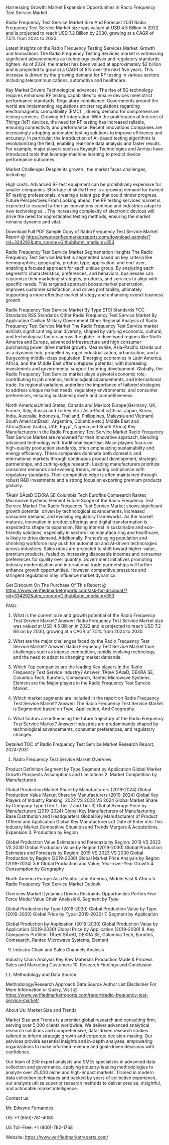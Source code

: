Harnessing Growth: Market Expansion Opportunities in Radio Frequency Test Service Market


Radio Frequency Test Service Market Size And Forecast 2031
Radio Frequency Test Service Market size was valued at USD 4.5 Billion in 2022 and is projected to reach USD 7.2 Billion by 2030, growing at a CAGR of 7.5% from 2024 to 2030.

Latest Insights on the Radio Frequency Testing Services Market: Growth and Innovations
The Radio Frequency Testing Services market is witnessing significant advancements as technology evolves and regulatory standards tighten. As of 2024, the market has been valued at approximately $2 billion and is projected to grow at a CAGR of 8% over the next five years. This increase is driven by the growing demand for RF testing in various sectors including telecommunications, automotive and healthcare.

Key Market Drivers
Technological advances: The rise of 5G technology requires enhanced RF testing capabilities to ensure devices meet strict performance standards. Regulatory compliance: Governments around the world are implementing regulations stricter regulations regarding electromagnetic compatibility (EMC). , driving demand for comprehensive testing services.
Growing IoT integration: With the proliferation of Internet of Things (IoT) devices, the need for RF testing has increased reliable, ensuring connectivity and performance.
Recent innovations
Companies are increasingly adopting automated testing solutions to improve efficiency and accuracy. In particular, the introduction of AI-based testing algorithms is revolutionizing the field, enabling real-time data analysis and faster results. For example, major players such as Keysight Technologies and Anritsu have introduced tools that leverage machine learning to predict device performance outcomes.

Market Challenges
Despite its growth , the market faces challenges, including:

High costs: Advanced RF test equipment can be prohibitively expensive for smaller companies.
Shortage of skills:There is a growing demand for trained RF testing professionals, creating a talent gap that could hinder progress.
Future Perspectives
From Looking ahead, the RF testing services market is expected to expand further as innovations continue and industries adapt to new technologies. . The increasing complexity of electronic devices will drive the need for sophisticated testing methods, ensuring the market remains dynamic and vital.

Download Full PDF Sample Copy of Radio Frequency Test Service Market Report @ https://www.verifiedmarketreports.com/download-sample/?rid=334292&utm_source=Github&utm_medium=353

Radio Frequency Test Service Market Segmentation Insights
The Radio Frequency Test Service Market is segmented based on key criteria like demographics, geography, product type, application, and end-user, enabling a focused approach for each unique group. By analyzing each segment's characteristics, preferences, and behaviors, businesses can customize their marketing strategies, products, and services to align with specific needs. This targeted approach boosts market penetration, improves customer satisfaction, and drives profitability, ultimately supporting a more effective market strategy and enhancing overall business growth.

Radio Frequency Test Service Market By Type
ETSI Standards
FCC Standards
RSS Standards
Other
Radio Frequency Test Service Market By Application
Civilian
Military
Government
Other
Regional Analysis of Radio Frequency Test Service Market
The Radio Frequency Test Service market exhibits significant regional diversity, shaped by varying economic, cultural, and technological factors across the globe. In developed regions like North America and Europe, advanced infrastructure and high consumer purchasing power drive market growth. Meanwhile, Asia-Pacific stands out as a dynamic hub, propelled by rapid industrialization, urbanization, and a burgeoning middle-class population. Emerging economies in Latin America, Africa, and the Middle East offer untapped potential, with increasing investments and governmental support fostering development. Globally, the Radio Frequency Test Service market plays a pivotal economic role, contributing to job creation, technological advancements, and international trade. Its regional variations underline the importance of tailored strategies to address unique market needs, regulatory environments, and consumer preferences, ensuring sustained growth and competitiveness.

North America(United States, Canada and Mexico)
Europe(Germany, UK, France, Italy, Russia and Turkey etc.)
Asia-Pacific(China, Japan, Korea, India, Australia, Indonesia, Thailand, Philippines, Malaysia and Vietnam)
South America(Brazil, Argentina, Columbia etc.)
Middle East and Africa(Saudi Arabia, UAE, Egypt, Nigeria and South Africa)
Key Manufacturers in the Radio Frequency Test Service Market
Radio Frequency Test Service Market are renowned for their innovative approach, blending advanced technology with traditional expertise. Major players focus on high-quality production standards, often emphasizing sustainability and energy efficiency. These companies dominate both domestic and international markets through continuous product development, strategic partnerships, and cutting-edge research. Leading manufacturers prioritize consumer demands and evolving trends, ensuring compliance with regulatory standards. Their competitive edge is often maintained through robust R&D investments and a strong focus on exporting premium products globally.

TÃœV SÃœD
DEKRA SE
Columbia Tech
Eurofins
Comsearch
Rantec Microwave Systems
Element
Future Scope of the Radio Frequency Test Service Market
The Radio Frequency Test Service Market shows significant growth potential, driven by technological advancements, increased consumer demand, and evolving regulatory frameworks. As the market matures, innovation in product offerings and digital transformation is expected to shape its expansion. Rising interest in sustainable and eco-friendly solutions, especially in sectors like manufacturing and healthcare, is likely to drive demand. Additionally, France’s aging population and shrinking workforce may push for automation and AI-driven technologies across industries. Sales ratios are projected to shift toward higher-value, premium products, fueled by increasing disposable incomes and consumer preferences for quality over quantity. Government initiatives promoting industry modernization and international trade partnerships will further enhance growth opportunities. However, competitive pressures and stringent regulations may influence market dynamics.

Get Discount On The Purchase Of This Report @ https://www.verifiedmarketreports.com/ask-for-discount/?rid=334292&utm_source=Github&utm_medium=353

FAQs
1. What is the current size and growth potential of the Radio Frequency Test Service Market?
Answer: Radio Frequency Test Service Market size was valued at USD 4.5 Billion in 2022 and is projected to reach USD 7.2 Billion by 2030, growing at a CAGR of 7.5% from 2024 to 2030.

2. What are the major challenges faced by the Radio Frequency Test Service Market?
Answer: Radio Frequency Test Service Market face challenges such as intense competition, rapidly evolving technology, and the need to adapt to changing market demands.

3. Which Top companies are the leading Key players in the Radio Frequency Test Service Industry?
Answer: TÃœV SÃœD, DEKRA SE, Columbia Tech, Eurofins, Comsearch, Rantec Microwave Systems, Element are the Major players in the Radio Frequency Test Service Market.

4. Which market segments are included in the report on Radio Frequency Test Service Market?
Answer: The Radio Frequency Test Service Market is Segmented based on Type, Application, And Geography.

5. What factors are influencing the future trajectory of the Radio Frequency Test Service Market?
Answer: Industries are predominantly shaped by technological advancements, consumer preferences, and regulatory changes.

Detailed TOC of Radio Frequency Test Service Market Research Report, 2024-2031
1. Radio Frequency Test Service Market Overview

Product Definition
Segment by Type
Segment by Application
Global Market Growth Prospects
Assumptions and Limitations
2. Market Competition by Manufacturers

Global Production Market Share by Manufacturers (2019-2024)
Global Production Value Market Share by Manufacturers (2019-2024)
Global Key Players of Industry Ranking, 2022 VS 2023 VS 2024
Global Market Share by Company Type (Tier 1, Tier 2 and Tier 3)
Global Average Price by Manufacturers (2019-2024)
Global Key Manufacturers of Manufacturing Base Distribution and Headquarters
Global Key Manufacturers of Product Offered and Application
Global Key Manufacturers of Date of Enter into This Industry
Market Competitive Situation and Trends
Mergers & Acquisitions, Expansion
3. Production by Region

Global Production Value Estimates and Forecasts by Region: 2019 VS 2023 VS 2030
Global Production Value by Region (2019-2030)
Global Production Estimates and Forecasts by Region: 2019 VS 2023 VS 2030
Global Production by Region (2019-2030)
Global Market Price Analysis by Region (2019-2024) 3.6 Global Production and Value, Year-over-Year Growth
4. Consumption by Geography

North America
Europe
Asia Pacific
Latin America, Middle East & Africa
5. Radio Frequency Test Service Market Outlook

Overview
Market Dynamics
Drivers
Restraints
Opportunities
Porters Five Force Model
Value Chain Analysis 
6. Segment by Type

Global Production by Type (2019-2030)
Global Production Value by Type (2019-2030)
Global Price by Type (2019-2030)
7. Segment by Application

Global Production by Application (2019-2030)
Global Production Value by Application (2019-2030)
Global Price by Application (2019-2030)
8. Key Companies Profiled: TÃœV SÃœD, DEKRA SE, Columbia Tech, Eurofins, Comsearch, Rantec Microwave Systems, Element

9. Industry Chain and Sales Channels Analysis

Industry Chain Analysis
Key Raw Materials
Production Mode & Process
Sales and Marketing
Customers
10. Research Findings and Conclusion

11. Methodology and Data Source

Methodology/Research Approach
Data Source
Author List
Disclaimer
For More Information or Query, Visit @ https://www.verifiedmarketreports.com/report/radio-frequency-test-service-market/

About Us: Market Size and Trends

Market Size and Trends is a premier global research and consulting firm, serving over 5,000 clients worldwide. We deliver advanced analytical research solutions and comprehensive, data-driven research studies tailored to inform strategic growth and corporate decision-making. Our services provide essential insights and in-depth analyses, empowering organizations to make informed revenue and goal-driven decisions with confidence.

Our team of 250 expert analysts and SMEs specializes in advanced data collection and governance, applying industry-leading methodologies to analyze over 25,000 niche and high-impact markets. Trained in modern data collection techniques and backed by years of collective experience, our analysts utilize superior research methods to deliver precise, insightful, and actionable market intelligence.

Contact us:

Mr. Edwyne Fernandes

US: +1 (650)-781-4080

US Toll-Free: +1 (800)-782-1768

Website: https://www.verifiedmarketreports.com/
